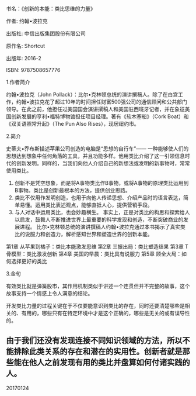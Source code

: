 书名：《创新的本能：类比思维的力量》

作者: 约翰•波拉克 

出版社: 中信出版集团股份有限公司

原作名: Shortcut

出版年: 2016-2

ISBN: 9787508657776

1.作者简介

约翰•波拉克（John Pollack）：比尔•克林顿总统的演讲撰稿人。除了在白宫工作，约翰•波拉克花了超过10年的时间担任财富500强公司的通信顾问和公共部门领导。在此之前，他担任过美国国会演讲撰稿人和美国驻西班牙记者，并在象征美国创新发展的亨利•福特博物馆担任项目经理。著有《软木塞船》（Cork Boat）和《双关语照常升起》（The Pun Also Rises），现居纽约市。

2.简介

史蒂夫•乔布斯描述苹果公司创造的电脑是“思想的自行车”—— 一种能够使人们的思想达到想象中任何角落的工具，并且功能多样。他用类比介绍了这一引领信息时代的创新发明。同样的，当我们向他人介绍自己的新想法或发明的新事物时，常常使用类比。
1. 创新不是凭空想象，而是将A事物类比作B事物，或将A事物的原理类比运用到B事物。类比是创新最根本的方法，提供创业思路。
2. 类比不仅用作发明创造，也用于向他人传递思想、介绍产品时的语言表达，简单易懂。运用类比表述观点，能够直抵人心，提供营销手段。
3. 与人对话中运用类比，也会妙趣横生。
事实上，正是对类比的构思和探索给人以启发，鼓舞人不断推进世界上最重要的科学发现和创造，不断突破商业的发展进程。
比尔•克林顿总统的演讲撰稿人约翰•波拉克通过本书揭示了真实类比的说服力和创造力，解析感知世界和塑造世界的创新本能。

第1章 从苹果到橘子：类比本能激发思维
第2章 三振出局：类比塑造结果
第3章 T骨模型：类比激发创新
第4章 美国的早晨：类比具有说服力
第5章 顾全大局：如何选择更好的类比

3.金句

有效类比就是弹簧股市，其作用机制类似于讲述一个连贯但并不完整的故事，这个故事支持一个情感上令人满意的结论。

开发类比力量的过程关键在于不仅要能意识到类比的存在，同时还要清楚哪些是相关的、有用的，哪些只有在特定环境中才是这个正确的，哪些是无关的或有误导性的。

由于我们还没有发现连接不同知识领域的方法，所以不能排除此类关系的存在和潜在的实用性。创新者就是那些能在他人之前发现有用的类比并盘算如何付诸实践的人。
---------------
20170124
